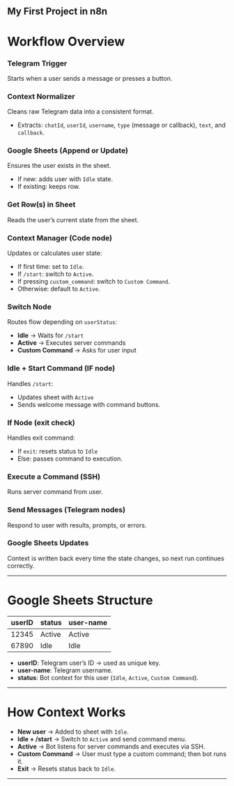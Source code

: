## My First Project in n8n
# Workflow Overview

### Telegram Trigger
Starts when a user sends a message or presses a button.

### Context Normalizer
Cleans raw Telegram data into a consistent format.
- Extracts: `chatId`, `userId`, `username`, `type` (message or callback), `text`, and `callback`.

### Google Sheets (Append or Update)
Ensures the user exists in the sheet.
- If new: adds user with `Idle` state.
- If existing: keeps row.

### Get Row(s) in Sheet
Reads the user’s current state from the sheet.

### Context Manager (Code node)
Updates or calculates user state:
- If first time: set to `Idle`.
- If `/start`: switch to `Active`.
- If pressing `custom_command`: switch to `Custom Command`.
- Otherwise: default to `Active`.

### Switch Node
Routes flow depending on `userStatus`:
- **Idle** → Waits for `/start`
- **Active** → Executes server commands
- **Custom Command** → Asks for user input

### Idle + Start Command (IF node)
Handles `/start`:
- Updates sheet with `Active`
- Sends welcome message with command buttons.

### If Node (exit check)
Handles exit command:
- If `exit`: resets status to `Idle`
- Else: passes command to execution.

### Execute a Command (SSH)
Runs server command from user.

### Send Messages (Telegram nodes)
Respond to user with results, prompts, or errors.

### Google Sheets Updates
Context is written back every time the state changes, so next run continues correctly.

---

# Google Sheets Structure

| userID | status    | user-name |
|--------|-----------|-----------|
| 12345  | Active    |   Active  |
| 67890  | Idle      |   Idle    |

- **userID**: Telegram user’s ID → used as unique key.
- **user-name**: Telegram username.
- **status**: Bot context for this user (`Idle`, `Active`, `Custom Command`).

---

# How Context Works
- **New user** → Added to sheet with `Idle`.
- **Idle + /start** → Switch to `Active` and send command menu.
- **Active** → Bot listens for server commands and executes via SSH.
- **Custom Command** → User must type a custom command; then bot runs it.
- **Exit** → Resets status back to `Idle`.

---

